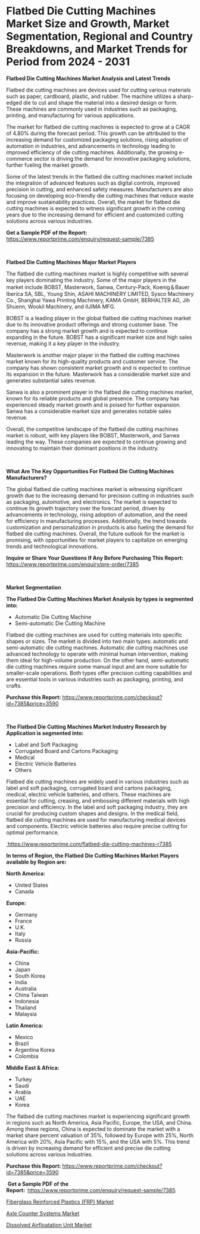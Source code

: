 <p><h1>Flatbed Die Cutting Machines Market Size and Growth, Market Segmentation, Regional and Country Breakdowns, and Market Trends for Period from 2024 -  2031</h1></p><p><strong>Flatbed Die Cutting Machines Market Analysis and Latest Trends</strong></p>
<p><p>Flatbed die cutting machines are devices used for cutting various materials such as paper, cardboard, plastic, and rubber. The machine utilizes a sharp-edged die to cut and shape the material into a desired design or form. These machines are commonly used in industries such as packaging, printing, and manufacturing for various applications.</p><p>The market for flatbed die cutting machines is expected to grow at a CAGR of 4.80% during the forecast period. This growth can be attributed to the increasing demand for customized packaging solutions, rising adoption of automation in industries, and advancements in technology leading to improved efficiency of die cutting machines. Additionally, the growing e-commerce sector is driving the demand for innovative packaging solutions, further fueling the market growth.</p><p>Some of the latest trends in the flatbed die cutting machines market include the integration of advanced features such as digital controls, improved precision in cutting, and enhanced safety measures. Manufacturers are also focusing on developing eco-friendly die cutting machines that reduce waste and improve sustainability practices. Overall, the market for flatbed die cutting machines is expected to witness significant growth in the coming years due to the increasing demand for efficient and customized cutting solutions across various industries.</p></p>
<p><strong>Get a Sample PDF of the Report:&nbsp;</strong> <a href="https://www.reportprime.com/enquiry/request-sample/7385">https://www.reportprime.com/enquiry/request-sample/7385</a></p>
<p>&nbsp;</p>
<p><strong>Flatbed Die Cutting Machines Major Market Players</strong></p>
<p><p>The flatbed die cutting machines market is highly competitive with several key players dominating the industry. Some of the major players in the market include BOBST, Masterwork, Sanwa, Century-Pack, Koenig＆Bauer Iberica SA, SBL, Young Shin, ASAHI MACHINERY LIMITED, Sysco Machinery Co., Shanghai Yawa Printing Machinery, KAMA GmbH, BERHALTER AG, Jih Shuenn, Wookil Machinery, and IIJIMA MFG.</p><p>BOBST is a leading player in the global flatbed die cutting machines market due to its innovative product offerings and strong customer base. The company has a strong market growth and is expected to continue expanding in the future. BOBST has a significant market size and high sales revenue, making it a key player in the industry.</p><p>Masterwork is another major player in the flatbed die cutting machines market known for its high-quality products and customer service. The company has shown consistent market growth and is expected to continue its expansion in the future. Masterwork has a considerable market size and generates substantial sales revenue.</p><p>Sanwa is also a prominent player in the flatbed die cutting machines market, known for its reliable products and global presence. The company has experienced steady market growth and is poised for further expansion. Sanwa has a considerable market size and generates notable sales revenue.</p><p>Overall, the competitive landscape of the flatbed die cutting machines market is robust, with key players like BOBST, Masterwork, and Sanwa leading the way. These companies are expected to continue growing and innovating to maintain their dominant positions in the industry.</p></p>
<p>&nbsp;</p>
<p><strong>What Are The Key Opportunities For Flatbed Die Cutting Machines Manufacturers?</strong></p>
<p><p>The global flatbed die cutting machines market is witnessing significant growth due to the increasing demand for precision cutting in industries such as packaging, automotive, and electronics. The market is expected to continue its growth trajectory over the forecast period, driven by advancements in technology, rising adoption of automation, and the need for efficiency in manufacturing processes. Additionally, the trend towards customization and personalization in products is also fueling the demand for flatbed die cutting machines. Overall, the future outlook for the market is promising, with opportunities for market players to capitalize on emerging trends and technological innovations.</p></p>
<p><strong>Inquire or Share Your Questions If Any Before Purchasing This Report:</strong> <a href="https://www.reportprime.com/enquiry/pre-order/7385">https://www.reportprime.com/enquiry/pre-order/7385</a></p>
<p>&nbsp;</p>
<p><strong>Market Segmentation</strong></p>
<p><strong>The Flatbed Die Cutting Machines Market Analysis by types is segmented into:</strong></p>
<p><ul><li>Automatic Die Cutting Machine</li><li>Semi-automatic Die Cutting Machine</li></ul></p>
<p><p>Flatbed die cutting machines are used for cutting materials into specific shapes or sizes. The market is divided into two main types: automatic and semi-automatic die cutting machines. Automatic die cutting machines use advanced technology to operate with minimal human intervention, making them ideal for high-volume production. On the other hand, semi-automatic die cutting machines require some manual input and are more suitable for smaller-scale operations. Both types offer precision cutting capabilities and are essential tools in various industries such as packaging, printing, and crafts.</p></p>
<p><strong>Purchase this Report:&nbsp;</strong><a href="https://www.reportprime.com/checkout?id=7385&price=3590">https://www.reportprime.com/checkout?id=7385&price=3590</a></p>
<p>&nbsp;</p>
<p><strong>The Flatbed Die Cutting Machines Market Industry Research by Application is segmented into:</strong></p>
<p><ul><li>Label and Soft Packaging</li><li>Corrugated Board and Cartons Packaging</li><li>Medical</li><li>Electric Vehicle Batteries</li><li>Others</li></ul></p>
<p><p>Flatbed die cutting machines are widely used in various industries such as label and soft packaging, corrugated board and cartons packaging, medical, electric vehicle batteries, and others. These machines are essential for cutting, creasing, and embossing different materials with high precision and efficiency. In the label and soft packaging industry, they are crucial for producing custom shapes and designs. In the medical field, flatbed die cutting machines are used for manufacturing medical devices and components. Electric vehicle batteries also require precise cutting for optimal performance.</p></p>
<p><a href="https://www.reportprime.com/flatbed-die-cutting-machines-r7385">&nbsp;https://www.reportprime.com/flatbed-die-cutting-machines-r7385</a></p>
<p><strong>In terms of Region, the Flatbed Die Cutting Machines Market Players available by Region are:</strong></p>
<p>
    <p> <strong> North America: </strong>
        <ul>
            <li>United States</li>
            <li>Canada</li>
        </ul>
        </p> 
    <p> <strong> Europe: </strong>
        <ul>
            <li>Germany</li>
            <li>France</li>
            <li>U.K.</li>
            <li>Italy</li>
            <li>Russia</li>
        </ul>
        </p> 
    <p> <strong> Asia-Pacific: </strong>
        <ul>
            <li>China</li>
            <li>Japan</li>
            <li>South Korea</li>
            <li>India</li>
            <li>Australia</li>
            <li>China Taiwan</li>
            <li>Indonesia</li>
            <li>Thailand</li>
            <li>Malaysia</li>
        </ul>
        </p> 
    <p> <strong> Latin America: </strong>
        <ul>
            <li>Mexico</li>
            <li>Brazil</li>
            <li>Argentina Korea</li>
            <li>Colombia</li>
        </ul>
        </p> 
    <p> <strong> Middle East & Africa: </strong>
        <ul>
            <li>Turkey</li>
            <li>Saudi</li>
            <li>Arabia</li>
            <li>UAE</li>
            <li>Korea</li>
        </ul>
    </p>
    </p>
<p><p>The flatbed die cutting machines market is experiencing significant growth in regions such as North America, Asia Pacific, Europe, the USA, and China. Among these regions, China is expected to dominate the market with a market share percent valuation of 35%, followed by Europe with 25%, North America with 20%, Asia Pacific with 15%, and the USA with 5%. This trend is driven by increasing demand for efficient and precise die cutting solutions across various industries.</p></p>
<p><strong>Purchase this Report: </strong><a href="https://www.reportprime.com/checkout?id=7385&price=3590">https://www.reportprime.com/checkout?id=7385&price=3590</a></p>
<p>&nbsp;<strong>Get a Sample PDF of the Report:&nbsp;&nbsp;</strong><a href="https://www.reportprime.com/enquiry/request-sample/7385">https://www.reportprime.com/enquiry/request-sample/7385</a></p>
<p><strong></strong></p>
<p><p><a href="https://www.linkedin.com/pulse/fiberglass-reinforced-plastics-frp-market-size-2024-2031-svnoc?trackingId=uBC3jZeLJdQmMon2NOKK6A%3D%3D">Fiberglass Reinforced Plastics (FRP) Market</a></p><p><a href="https://github.com/RickHolmes3/Market-Research-Report-List-4/blob/main/axle-counter-systems-market.md">Axle Counter Systems Market</a></p><p><a href="https://www.linkedin.com/pulse/dissolved-airfloatation-unit-market-size-reflecting-forecast-70llc?trackingId=agOtcfceN%2BB2wTyd%2BXArlA%3D%3D">Dissolved Airfloatation Unit Market</a></p></p>